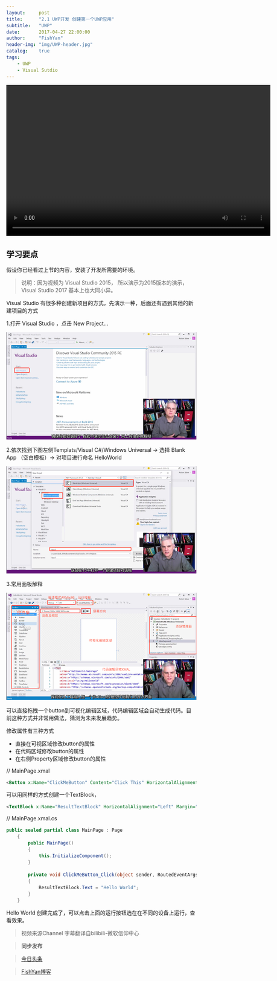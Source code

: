```yaml
---
layout:     post
title:      "2.1 UWP开发 创建第一个UWP应用"
subtitle:   "UWP"
date:       2017-04-27 22:00:00
author:     "FishYan"
header-img: "img/UWP-header.jpg" 
catalog:    true
tags:
    - UWP
    - Visual Sutdio
---
```


<video src="http://v3.365yg.com/4f0b5826f36e85dfe685140205c1bbbf/590181db/video/m/220c3f2d22740014b72b0eacabc054a1d8411462c8000014ad5688eff1/" width="700px" height="400px" controls="controls">

</video>


## 学习要点

假设你已经看过上节的内容，安装了开发所需要的环境。

> 说明：因为视频为 Visual Studio 2015， 所以演示为2015版本的演示，Visual Studio 2017 基本上也大同小异。

Visual Studio 有很多种创建新项目的方式，先演示一种，后面还有遇到其他的新建项目的方式

1.打开 Visual Studio ，点击 New Project... 

![创建项目](/img/blog/CreatingFirstUWPApp/vsstart1.png)

2.依次找到下图左侧Templats/Visual C#/Windows Universal -> 选择 Blank App （空白模板）-> 对项目进行命名 HelloWorld

![创建项目](/img/blog/CreatingFirstUWPApp/vsstart2.png)

3.常用面板解释  

![资源管理器](/img/blog/CreatingFirstUWPApp/Solution.png)

可以直接拖拽一个button到可视化编辑区域，代码编辑区域会自动生成代码。目前这种方式并非常用做法，猜测为未来发展趋势。

修改属性有三种方式

- 直接在可视区域修改button的属性
- 在代码区域修改button的属性
- 在右侧Property区域修改button的属性

// MainPage.xmal

```XML
<Button x:Name="ClickMeButton" Content="Click This" HorizontalAlignment="Left" Margin="68,10,0,0" VerticalAlignment="Top" FontSize="16" Click="ClickMeButton_Click"/>
```

可以用同样的方式创建一个TextBlock，
 
 ```XML
<TextBlock x:Name="ResultTextBlock" HorizontalAlignment="Left" Margin="68,100,0,0" TextWrapping="Wrap" Text="" VerticalAlignment="Top" FontSize="64"/>
```

// MainPage.xmal.cs

```C#
public sealed partial class MainPage : Page
    {
        public MainPage()
        {
            this.InitializeComponent();
        }

        private void ClickMeButton_Click(object sender, RoutedEventArgs e)
        {
            ResultTextBlock.Text = "Hello World";
        }
    }
```

Hello World 创建完成了，可以点击上面的运行按钮选在在不同的设备上运行，查看效果。

> 视频来源Channel 字幕翻译自bilibili-微软信仰中心

> **同步发布**

>[今日头条](http://www.toutiao.com/i6413504636874916353/)

>[FishYan博客](http://fishyan.me/2017/04/25/UWP2-1CreatingFirstUWPApp/)